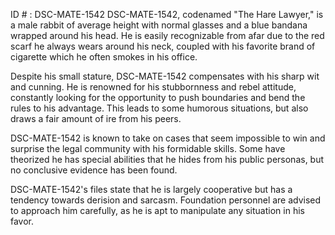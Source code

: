 ID # : DSC-MATE-1542
DSC-MATE-1542, codenamed "The Hare Lawyer," is a male rabbit of average height with normal glasses and a blue bandana wrapped around his head. He is easily recognizable from afar due to the red scarf he always wears around his neck, coupled with his favorite brand of cigarette which he often smokes in his office. 

Despite his small stature, DSC-MATE-1542 compensates with his sharp wit and cunning. He is renowned for his stubbornness and rebel attitude, constantly looking for the opportunity to push boundaries and bend the rules to his advantage. This leads to some humorous situations, but also draws a fair amount of ire from his peers.

DSC-MATE-1542 is known to take on cases that seem impossible to win and surprise the legal community with his formidable skills. Some have theorized he has special abilities that he hides from his public personas, but no conclusive evidence has been found. 

DSC-MATE-1542's files state that he is largely cooperative but has a tendency towards derision and sarcasm. Foundation personnel are advised to approach him carefully, as he is apt to manipulate any situation in his favor.